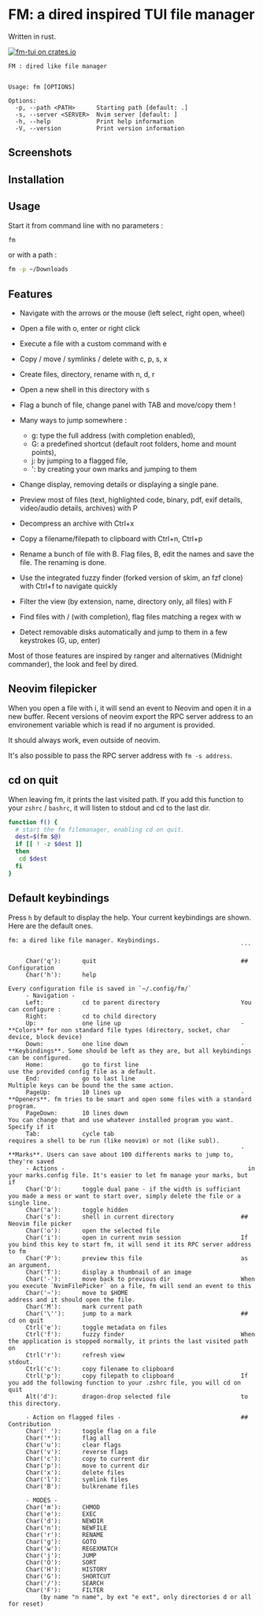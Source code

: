 # FM: a dired inspired TUI file manager

Written in rust.

[![fm-tui on crates.io][cratesio-image]][cratesio]

[cratesio-image]: https://img.shields.io/crates/v/fm-tui.svg
[cratesio]: https://crates.io/crates/fm-tui

```
FM : dired like file manager


Usage: fm [OPTIONS]

Options:
  -p, --path <PATH>      Starting path [default: .]
  -s, --server <SERVER>  Nvim server [default: ]
  -h, --help             Print help information
  -V, --version          Print version information
```

## Screenshots

## Installation

## Usage

Start it from command line with no parameters :

```sh
fm
```

or with a path :

```sh
fm -p ~/Downloads
```

## Features

- Navigate with the arrows or the mouse (left select, right open, wheel)
- Open a file with o, enter or right click
- Execute a file with a custom command with e
- Copy / move / symlinks / delete with c, p, s, x
- Create files, directory, rename with n, d, r
- Open a new shell in this directory with s
- Flag a bunch of file, change panel with TAB and move/copy them !
- Many ways to jump somewhere :

  - g: type the full address (with completion enabled),
  - G: a predefined shortcut (default root folders, home and mount points),
  - j: by jumping to a flagged file,
  - ': by creating your own marks and jumping to them

- Change display, removing details or displaying a single pane.
- Preview most of files (text, highlighted code, binary, pdf, exif details, video/audio details, archives) with P
- Decompress an archive with Ctrl+x
- Copy a filename/filepath to clipboard with Ctrl+n, Ctrl+p
- Rename a bunch of file with B. Flag files, B, edit the names and save the file. The renaming is done.
- Use the integrated fuzzy finder (forked version of skim, an fzf clone) with Ctrl+f to navigate quickly
- Filter the view (by extension, name, directory only, all files) with F
- Find files with / (with completion), flag files matching a regex with w
- Detect removable disks automatically and jump to them in a few keystrokes (G, up, enter)

Most of those features are inspired by ranger and alternatives (Midnight commander), the look and feel by dired.

## Neovim filepicker

When you open a file with i, it will send an event to Neovim and open it in a new buffer.
Recent versions of neovim export the RPC server address to an environement variable which is read if no argument
is provided.

It should always work, even outside of neovim.

It's also possible to pass the RPC server address with `fm -s address`.

## cd on quit

When leaving fm, it prints the last visited path.
If you add this function to your `zshrc` / `bashrc`, it will listen to stdout and cd to the last dir.

```bash
function f() {
  # start the fm filemanager, enabling cd on quit.
  dest=$(fm $@)
  if [[ ! -z $dest ]]
  then
   cd $dest
  fi
}
```

## Default keybindings

Press `h` by default to display the help.
Your current keybindings are shown. Here are the default ones.

````
fm: a dired like file manager. Keybindings.
                                                                  ```

     Char('q'):      quit                                         ## Configuration
     Char('h'):      help
                                                                  Every configuration file is saved in `~/.config/fm/`
     - Navigation -
     Left:           cd to parent directory                       You can configure :
     Right:          cd to child directory
     Up:             one line up                                  - **Colors** for non standard file types (directory, socket, char device, block device)
     Down:           one line down                                - **Keybindings**. Some should be left as they are, but all keybindings can be configured.
     Home:           go to first line                               use the provided config file as a default.
     End:            go to last line                                Multiple keys can be bound the the same action.
     PageUp:         10 lines up                                  - **Openers**. fm tries to be smart and open some files with a standard program.
     PageDown:       10 lines down                                  You can change that and use whatever installed program you want. Specify if it
     Tab:            cycle tab                                      requires a shell to be run (like neovim) or not (like subl).
                                                                  - **Marks**. Users can save about 100 differents marks to jump to, they're saved
     - Actions -                                                    in your marks.config file. It's easier to let fm manage your marks, but if
     Char('D'):      toggle dual pane - if the width is sufficiant  you made a mess or want to start over, simply delete the file or a single line.
     Char('a'):      toggle hidden
     Char('s'):      shell in current directory                   ## Neovim file picker
     Char('o'):      open the selected file
     Char('i'):      open in current nvim session                 If you bind this key to start fm, it will send it its RPC server address to fm
     Char('P'):      preview this file                            as an argument.
     Char('T'):      display a thumbnail of an image
     Char('-'):      move back to previous dir                    When you execute `NvimFilePicker` on a file, fm will send an event to this
     Char('~'):      move to $HOME                                address and it should open the file.
     Char('M'):      mark current path
     Char('\''):     jump to a mark                               ## cd on quit
     Ctrl('e'):      toggle metadata on files
     Ctrl('f'):      fuzzy finder                                 When the application is stopped normally, it prints the last visited path on
     Ctrl('r'):      refresh view                                 stdout.
     Ctrl('c'):      copy filename to clipboard
     Ctrl('p'):      copy filepath to clipboard                   If you add the following function to your .zshrc file, you will cd on quit
     Alt('d'):       dragon-drop selected file                    to this directory.

     - Action on flagged files -                                  ## Contribution
     Char(' '):      toggle flag on a file
     Char('*'):      flag all
     Char('u'):      clear flags
     Char('v'):      reverse flags
     Char('c'):      copy to current dir
     Char('p'):      move to current dir
     Char('x'):      delete files
     Char('l'):      symlink files
     Char('B'):      bulkrename files

     - MODES -
     Char('m'):      CHMOD
     Char('e'):      EXEC
     Char('d'):      NEWDIR
     Char('n'):      NEWFILE
     Char('r'):      RENAME
     Char('g'):      GOTO
     Char('w'):      REGEXMATCH
     Char('j'):      JUMP
     Char('O'):      SORT
     Char('H'):      HISTORY
     Char('G'):      SHORTCUT
     Char('/'):      SEARCH
     Char('F'):      FILTER
         (by name "n name", by ext "e ext", only directories d or all for reset)
````
